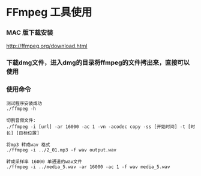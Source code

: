 # FFmpeg 工具使用

### MAC 版下载安装
http://ffmpeg.org/download.html

### 下载dmg文件，进入dmg的目录将ffmpeg的文件拷出来，直接可以使用

### 使用命令
```
测试程序安装成功
./ffmpeg -h 

切割音频文件:
./ffmpeg -i [url] -ar 16000 -ac 1 -vn -acodec copy -ss [开始时间] -t [时长] [目标位置]

将mp3 转成wav 格式
./ffmpeg -i ../2_01.mp3 -f wav output.wav

转成采样率 16000 单通道的wav文件
./ffmpeg -i ../media_5.wav -ar 16000 -ac 1 -f wav media_5.wav


```


